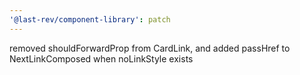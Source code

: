```yaml
---
'@last-rev/component-library': patch
---
```


removed shouldForwardProp from CardLink, and added passHref to NextLinkComposed when noLinkStyle exists
